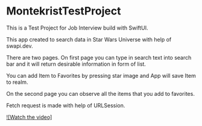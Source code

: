 # MontekristTestProject

This is a Test Project for Job Interview build with SwiftUI. 

This app created to search data in Star Wars Universe with help of swapi.dev.

There are two pages. On first page you can type in search text into search bar and it will return desirable information in form of list.

You can add Item to Favorites by pressing star image and App will save Item to realm.

On the second page you can observe all the items that you add to favorites.

Fetch request is made with help of URLSession.

[![Watch the video]](https://youtube.com/shorts/A6E1J_5KWKk?feature=share)
